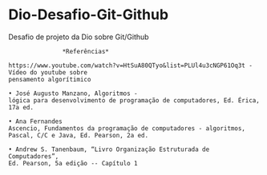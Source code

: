# Dio-Desafio-Git-Github
 Desafio de projeto da Dio sobre Git/Github

                   *Referências*

    https://www.youtube.com/watch?v=HtSuA80QTyo&list=PLUl4u3cNGP61Oq3t - Vídeo do youtube sobre
    pensamento algorítimico

    • José Augusto Manzano, Algoritmos -
    lógica para desenvolvimento de programação de computadores, Ed. Érica,
    17a ed.

    • Ana Fernandes
    Ascencio, Fundamentos da programação de computadores - algoritmos,
    Pascal, C/C e Java, Ed. Pearson, 2a ed.

    • Andrew S. Tanenbaum, “Livro Organização Estruturada de Computadores”,
    Ed. Pearson, 5a edição -- Capítulo 1
